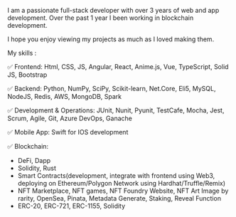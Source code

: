 
I am a passionate full-stack developer with over 3 years of web and app development. Over the past 1 year I been working in blockchain development.

I hope you enjoy viewing my projects as much as I loved making them. 


My skills :

✅ Frontend: Html, CSS, JS, Angular, React, Anime.js, Vue, TypeScript, Solid JS, Bootstrap

✅ Backend: Python, NumPy, SciPy, Scikit-learn, Net.Core, Eli5, MySQL, NodeJS, Redis, AWS, MongoDB, Spark

✅ Development & Operations: JUnit, Nunit, Pyunit, TestCafe, Mocha, Jest, Scrum, Agile, Git, Azure DevOps, Ganache

✅ Mobile App: Swift for IOS development

✅ Blockchain: 
   - DeFi, Dapp
   - Solidity, Rust
   - Smart Contracts(development, integrate with frontend using Web3, deploying on Ethereum/Polygon Network using Hardhat/Truffle/Remix)
   - NFT Marketplace, NFT games, NFT Foundry Website, NFT Art Image by rarity, OpenSea, Pinata, Metadata Generate, Staking, Reveal Function
   - ERC-20, ERC-721, ERC-1155, Solidity

